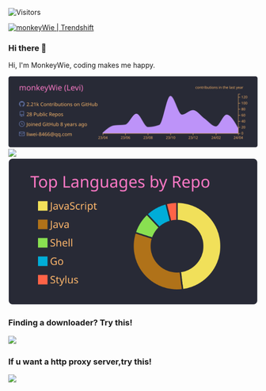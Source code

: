 ![Visitors](https://api.visitorbadge.io/api/visitors?path=https%3A%2F%2Fgithub.com%2FmonkeyWie%2FmonkeyWie&countColor=%23263759)

<a href="https://trendshift.io/developers/792" target="_blank"><img src="https://trendshift.io/api/badge/developers/792" alt="monkeyWie | Trendshift" style="width: 250px; height: 55px;" width="250" height="55"/></a>

### Hi there 👋

Hi, I'm MonkeyWie, coding makes me happy.

[![](https://github.com/monkeyWie/monkeyWie/raw/master/profile-summary-card-output/dracula/0-profile-details.svg)](https://github.com/monkeyWie)  
[![](https://github-readme-stats.vercel.app/api?username=monkeyWie&show_icons=true&theme=radical&hide_title=1&include_all_commits=true)](https://github.com/monkeyWie)
[![](https://github.com/monkeyWie/monkeyWie/raw/master/profile-summary-card-output/dracula/1-repos-per-language.svg)](https://github.com/monkeyWie)

### Finding a downloader? Try this!

[![](https://github-readme-stats.vercel.app/api/pin/?username=monkeyWie&repo=gopeed&theme=radical)](https://github.com/monkeyWie/gopeed)

### If u want a http proxy server,try this!

[![](https://github-readme-stats.vercel.app/api/pin/?username=monkeyWie&repo=proxyee&theme=radical)](https://github.com/monkeyWie/proxyee)

